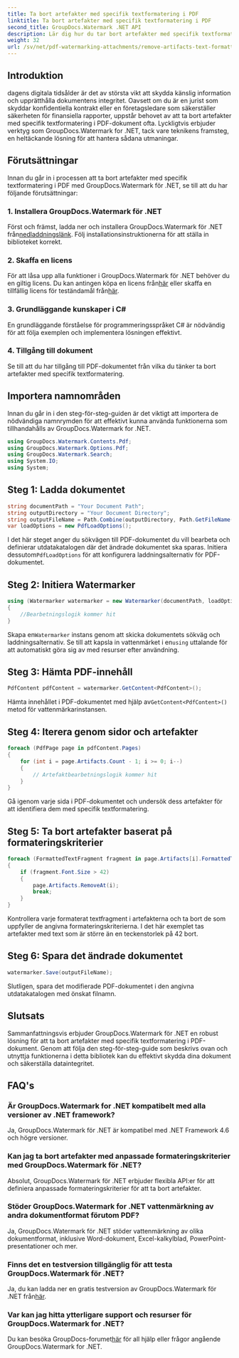 ```yaml
---
title: Ta bort artefakter med specifik textformatering i PDF
linktitle: Ta bort artefakter med specifik textformatering i PDF
second_title: GroupDocs.Watermark .NET API
description: Lär dig hur du tar bort artefakter med specifik textformatering i PDF med hjälp av GroupDocs för .NET. Följ vår steg-för-steg-guide.
weight: 32
url: /sv/net/pdf-watermarking-attachments/remove-artifacts-text-formatting-pdf/
---
```

## Introduktion
dagens digitala tidsålder är det av största vikt att skydda känslig information och upprätthålla dokumentens integritet. Oavsett om du är en jurist som skyddar konfidentiella kontrakt eller en företagsledare som säkerställer säkerheten för finansiella rapporter, uppstår behovet av att ta bort artefakter med specifik textformatering i PDF-dokument ofta. Lyckligtvis erbjuder verktyg som GroupDocs.Watermark for .NET, tack vare teknikens framsteg, en heltäckande lösning för att hantera sådana utmaningar.
## Förutsättningar
Innan du går in i processen att ta bort artefakter med specifik textformatering i PDF med GroupDocs.Watermark för .NET, se till att du har följande förutsättningar:
### 1. Installera GroupDocs.Watermark för .NET
 Först och främst, ladda ner och installera GroupDocs.Watermark för .NET från[nedladdningslänk](https://releases.groupdocs.com/Watermark/net/). Följ installationsinstruktionerna för att ställa in biblioteket korrekt.
### 2. Skaffa en licens
För att låsa upp alla funktioner i GroupDocs.Watermark för .NET behöver du en giltig licens. Du kan antingen köpa en licens från[här](https://purchase.groupdocs.com/buy) eller skaffa en tillfällig licens för teständamål från[här](https://purchase.groupdocs.com/temporary-license/).
### 3. Grundläggande kunskaper i C#
En grundläggande förståelse för programmeringsspråket C# är nödvändig för att följa exemplen och implementera lösningen effektivt.
### 4. Tillgång till dokument
Se till att du har tillgång till PDF-dokumentet från vilka du tänker ta bort artefakter med specifik textformatering.

## Importera namnområden
Innan du går in i den steg-för-steg-guiden är det viktigt att importera de nödvändiga namnrymden för att effektivt kunna använda funktionerna som tillhandahålls av GroupDocs.Watermark for .NET.
```csharp
using GroupDocs.Watermark.Contents.Pdf;
using GroupDocs.Watermark.Options.Pdf;
using GroupDocs.Watermark.Search;
using System.IO;
using System;
```
## Steg 1: Ladda dokumentet
```csharp
string documentPath = "Your Document Path";
string outputDirectory = "Your Document Directory";
string outputFileName = Path.Combine(outputDirectory, Path.GetFileName(documentPath));
var loadOptions = new PdfLoadOptions();
```
 I det här steget anger du sökvägen till PDF-dokumentet du vill bearbeta och definierar utdatakatalogen där det ändrade dokumentet ska sparas. Initiera dessutom`PdfLoadOptions` för att konfigurera laddningsalternativ för PDF-dokumentet.
## Steg 2: Initiera Watermarker
```csharp
using (Watermarker watermarker = new Watermarker(documentPath, loadOptions))
{
    //Bearbetningslogik kommer hit
}
```
 Skapa en`Watermarker` instans genom att skicka dokumentets sökväg och laddningsalternativ. Se till att kapsla in vattenmärket i en`using` uttalande för att automatiskt göra sig av med resurser efter användning.
## Steg 3: Hämta PDF-innehåll
```csharp
PdfContent pdfContent = watermarker.GetContent<PdfContent>();
```
 Hämta innehållet i PDF-dokumentet med hjälp av`GetContent<PdfContent>()` metod för vattenmärkarinstansen.
## Steg 4: Iterera genom sidor och artefakter
```csharp
foreach (PdfPage page in pdfContent.Pages)
{
    for (int i = page.Artifacts.Count - 1; i >= 0; i--)
    {
        // Artefaktbearbetningslogik kommer hit
    }
}
```
Gå igenom varje sida i PDF-dokumentet och undersök dess artefakter för att identifiera dem med specifik textformatering.
## Steg 5: Ta bort artefakter baserat på formateringskriterier
```csharp
foreach (FormattedTextFragment fragment in page.Artifacts[i].FormattedTextFragments)
{
    if (fragment.Font.Size > 42)
    {
        page.Artifacts.RemoveAt(i);
        break;
    }
}
```
Kontrollera varje formaterat textfragment i artefakterna och ta bort de som uppfyller de angivna formateringskriterierna. I det här exemplet tas artefakter med text som är större än en teckenstorlek på 42 bort.
## Steg 6: Spara det ändrade dokumentet
```csharp
watermarker.Save(outputFileName);
```
Slutligen, spara det modifierade PDF-dokumentet i den angivna utdatakatalogen med önskat filnamn.

## Slutsats
Sammanfattningsvis erbjuder GroupDocs.Watermark för .NET en robust lösning för att ta bort artefakter med specifik textformatering i PDF-dokument. Genom att följa den steg-för-steg-guide som beskrivs ovan och utnyttja funktionerna i detta bibliotek kan du effektivt skydda dina dokument och säkerställa dataintegritet.
## FAQ's
### Är GroupDocs.Watermark for .NET kompatibelt med alla versioner av .NET framework?
Ja, GroupDocs.Watermark för .NET är kompatibel med .NET Framework 4.6 och högre versioner.
### Kan jag ta bort artefakter med anpassade formateringskriterier med GroupDocs.Watermark för .NET?
Absolut, GroupDocs.Watermark för .NET erbjuder flexibla API:er för att definiera anpassade formateringskriterier för att ta bort artefakter.
### Stöder GroupDocs.Watermark for .NET vattenmärkning av andra dokumentformat förutom PDF?
Ja, GroupDocs.Watermark för .NET stöder vattenmärkning av olika dokumentformat, inklusive Word-dokument, Excel-kalkylblad, PowerPoint-presentationer och mer.
### Finns det en testversion tillgänglig för att testa GroupDocs.Watermark för .NET?
 Ja, du kan ladda ner en gratis testversion av GroupDocs.Watermark för .NET från[här](https://releases.groupdocs.com/).
### Var kan jag hitta ytterligare support och resurser för GroupDocs.Watermark for .NET?
 Du kan besöka GroupDocs-forumet[här](https://forum.groupdocs.com/c/watermark/19) för all hjälp eller frågor angående GroupDocs.Watermark for .NET.